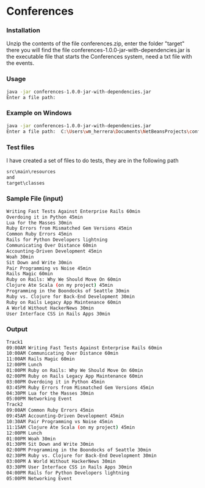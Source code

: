 # Conferences

### Installation

Unzip the contents of the file conferences.zip, enter the folder "target" there you will find the file conferences-1.0.0-jar-with-dependencies.jar is the executable file that starts the Conferences system, need a txt file with the events.

### Usage
```bash
java -jar conferences-1.0.0-jar-with-dependencies.jar
Enter a file path:
```
 ### Example on Windows
```bash
java -jar conferences-1.0.0-jar-with-dependencies.jar
Enter a file path:  C:\Users\wm_herrera\Documents\NetBeansProjects\conferences\src\main\resources\conference1.txt
```
### Test files
I have created a set of files to do tests, they are in the following path
```bash
src\main\resources
and 
target\classes
```

### Sample File (input)

```bash
Writing Fast Tests Against Enterprise Rails 60min
Overdoing it in Python 45min
Lua for the Masses 30min
Ruby Errors from Mismatched Gem Versions 45min
Common Ruby Errors 45min
Rails for Python Developers lightning
Communicating Over Distance 60min
Accounting-Driven Development 45min
Woah 30min
Sit Down and Write 30min
Pair Programming vs Noise 45min
Rails Magic 60min
Ruby on Rails: Why We Should Move On 60min
Clojure Ate Scala (on my project) 45min
Programming in the Boondocks of Seattle 30min
Ruby vs. Clojure for Back-End Development 30min
Ruby on Rails Legacy App Maintenance 60min
A World Without HackerNews 30min
User Interface CSS in Rails Apps 30min
```

### Output

```bash
Track1
09:00AM Writing Fast Tests Against Enterprise Rails 60min
10:00AM Communicating Over Distance 60min
11:00AM Rails Magic 60min
12:00PM Lunch
01:00PM Ruby on Rails: Why We Should Move On 60min
02:00PM Ruby on Rails Legacy App Maintenance 60min
03:00PM Overdoing it in Python 45min
03:45PM Ruby Errors from Mismatched Gem Versions 45min
04:30PM Lua for the Masses 30min
05:00PM Networking Event
Track2
09:00AM Common Ruby Errors 45min
09:45AM Accounting-Driven Development 45min
10:30AM Pair Programming vs Noise 45min
11:15AM Clojure Ate Scala (on my project) 45min
12:00PM Lunch
01:00PM Woah 30min
01:30PM Sit Down and Write 30min
02:00PM Programming in the Boondocks of Seattle 30min
02:30PM Ruby vs. Clojure for Back-End Development 30min
03:00PM A World Without HackerNews 30min
03:30PM User Interface CSS in Rails Apps 30min
04:00PM Rails for Python Developers lightning
05:00PM Networking Event

```
